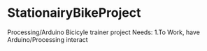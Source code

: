 # StationairyBikeProject
Processing/Arduino Bicicyle trainer project
Needs:
1.To Work, have Arduino/Processing interact
